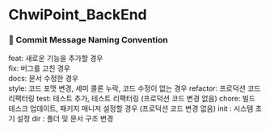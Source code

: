 # ChwiPoint_BackEnd


### 🏁 Commit Message Naming Convention
feat: 새로운 기능을 추가할 경우 <br>
fix: 버그를 고친 경우  <br>
docs: 문서 수정한 경우  <br>
style: 코드 포맷 변경, 세미 콜론 누락, 코드 수정이 없는 경우
refactor: 프로덕션 코드 리팩터링
test: 테스트 추가, 테스트 리팩터링 (프로덕션 코드 변경 없음)
chore: 빌드 테스크 업데이트, 패키지 매니저 설정할 경우 (프로덕션 코드 변경 없음)
init : 시스템 초기 설정
dir : 폴더 및 문서 구조 변경
